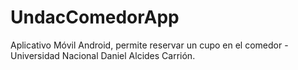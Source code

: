 # UndacComedorApp
Aplicativo Móvil Android, permite reservar un cupo en el comedor - Universidad Nacional Daniel Alcides Carrión.

